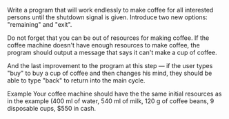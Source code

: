 Write a program that will work endlessly to make coffee for all interested persons until the shutdown signal is given. Introduce two new options: "remaining" and "exit".

Do not forget that you can be out of resources for making coffee. If the coffee machine doesn't have enough resources to make coffee, the program should output a message that says it can't make a cup of coffee.

And the last improvement to the program at this step — if the user types "buy" to buy a cup of coffee and then changes his mind, they should be able to type "back" to return into the main cycle.

Example
Your coffee machine should have the the same initial resources as in the example (400 ml of water, 540 ml of milk, 120 g of coffee beans, 9 disposable cups, $550 in cash.
